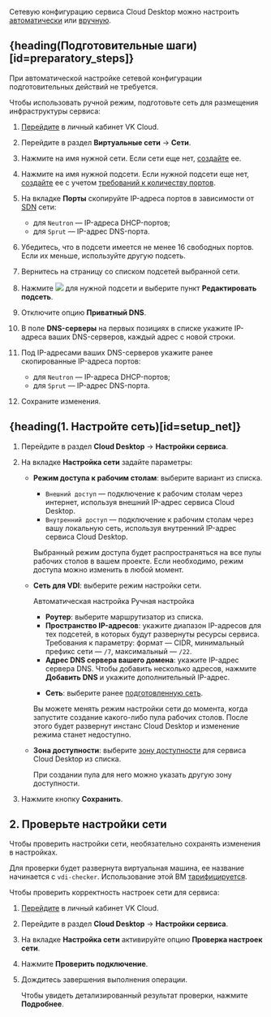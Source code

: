 Сетевую конфигурацию сервиса Cloud Desktop можно настроить [автоматически](../../../concepts/about#automatic_net_setup) или [вручную](../../../concepts/about#manual_net_setup).

## {heading(Подготовительные шаги)[id=preparatory_steps]}

При автоматической настройке сетевой конфигурации подготовительных действий не требуется.

Чтобы использовать ручной режим, подготовьте сеть для размещения инфраструктуры сервиса:

1. [Перейдите](https://msk.cloud.vk.com/app) в личный кабинет VK Cloud.
1. Перейдите в раздел **Виртуальные сети** → **Сети**.
1. Нажмите на имя нужной сети. Если сети еще нет, [создайте](/ru/networks/vnet/instructions/net#sozdanie_seti) ее.
1. Нажмите на имя нужной подсети. Если нужной подсети еще нет, [создайте](/ru/networks/vnet/instructions/net#sozdanie_podseti) ее с учетом [требований к количеству портов](../../../concepts/about#ports_number).
1. На вкладке **Порты** скопируйте IP-адреса портов в зависимости от [SDN](/ru/networks/vnet/concepts/sdn) сети:

   - для `Neutron` — IP-адреса DHCP-портов;
   - для `Sprut` — IP-адрес DNS-порта.

1. Убедитесь, что в подсети имеется не менее 16 свободных портов. Если их меньше, используйте другую подсеть.
1. Вернитесь на страницу со списком подсетей выбранной сети.
1. Нажмите ![ ](/ru/assets/more-icon.svg "inline") для нужной подсети и выберите пункт **Редактировать подсеть**.
1. Отключите опцию **Приватный DNS**.
1. В поле **DNS-серверы** на первых позициях в списке укажите IP-адреса ваших DNS-серверов, каждый адрес с новой строки.
1. Под IP-адресами ваших DNS-серверов укажите ранее скопированные IP-адреса портов:

   - для `Neutron` — IP-адреса DHCP-портов;
   - для `Sprut` — IP-адрес DNS-порта.

1. Сохраните изменения.

## {heading(1. Настройте сеть)[id=setup_net]}

1. Перейдите в раздел **Cloud Desktop** → **Настройки сервиса**.
1. На вкладке **Настройка сети** задайте параметры:

   - **Режим доступа к рабочим столам**: выберите вариант из списка.

      - `Внешний доступ` — подключение к рабочим столам через интернет, используя внешний IP-адрес сервиса Cloud Desktop.
      - `Внутренний доступ` — подключение к рабочим столам через вашу локальную сеть, используя внутренний IP-адрес сервиса Cloud Desktop.

      Выбранный режим доступа будет распространяться на все пулы рабочих столов в вашем проекте. Если необходимо, режим доступа можно изменить в любой момент.

   - **Сеть для VDI**: выберите режим настройки сети.

      <tabs>
      <tablist>
      <tab>Автоматическая настройка</tab>
      <tab>Ручная настройка</tab>
      </tablist>
      <tabpanel>

      - **Роутер**: выберите маршрутизатор из списка.
      - **Пространство IP-адресов**: укажите диапазон IP-адресов для тех подсетей, в которых будут развернуты ресурсы сервиса. Требования к параметру: формат — CIDR, минимальный префикс сети — `/7`, максимальный — `/22`.
      - **Адрес DNS сервера вашего домена**: укажите IP-адрес сервера DNS. Чтобы добавить несколько адресов, нажмите **Добавить DNS** и укажите дополнительный IP-адрес.

      </tabpanel>
      <tabpanel>

      - **Сеть**: выберите ранее [подготовленную сеть](#preparatory_steps).

      </tabpanel>
      </tabs>

      <warn>

      Вы можете менять режим настройки сети до момента, когда запустите создание какого-либо пула рабочих столов. После этого будет развернут инстанс Cloud Desktop и изменение режима станет недоступно.

      </warn>

   - **Зона доступности**: выберите [зону доступности](/ru/intro/start/concepts/architecture#az) для сервиса Cloud Desktop из списка.

     <info>

     При создании пула для него можно указать другую зону доступности.

     </info>

1. Нажмите кнопку **Сохранить**.

## 2. Проверьте настройки сети

Чтобы проверить настройки сети, необязательно сохранять изменения в настройках.

<warn>

Для проверки будет развернута виртуальная машина, ее название начинается с `vdi-checker`. Использование этой ВМ [тарифицируется](/ru/computing/iaas/tariffication).

</warn>

Чтобы проверить корректность настроек сети для сервиса:

1. [Перейдите](https://msk.cloud.vk.com/app) в личный кабинет VK Cloud.
1. Перейдите в раздел **Cloud Desktop** → **Настройки сервиса**.
1. На вкладке **Настройка сети** активируйте опцию **Проверка настроек сети**.
1. Нажмите **Проверить подключение**.
1. Дождитесь завершения выполнения операции.

   Чтобы увидеть детализированный результат проверки, нажмите **Подробнее**.
